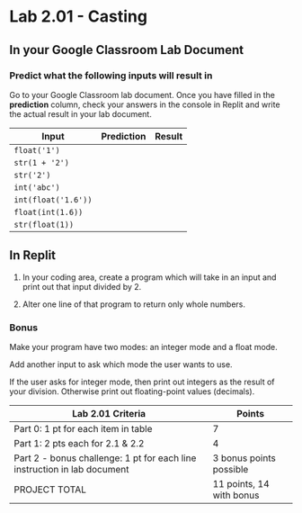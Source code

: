 # Lab 2.01 - Casting

## In your Google Classroom Lab Document

### Predict what the following inputs will result in

 Go to your Google Classroom lab document. Once you have filled in the **prediction** column, check your answers in the console in Replit and write the actual result in your lab document.

| **Input** | **Prediction** | **Result** |
| --- | --- | --- |
| `float('1')`| | |
| `str(1 + '2')`| | |
| `str('2')`| | |
|`int('abc')`| | |
| `int(float('1.6'))`| | |
| `float(int(1.6))`| | |
| `str(float(1))`| | |

## In Replit

1. In your coding area, create a program which will take in an input and print out that input divided by 2.

2. Alter one line of that program to return only whole numbers.

### Bonus

Make your program have two modes: an integer mode and a float mode.

Add another input to ask which mode the user wants to use.

If the user asks for integer mode, then print out integers as the result of your division.  Otherwise print out floating-point values (decimals).

| Lab 2.01 Criteria | Points | 
|--------------|-----------------|
|Part 0: 1 pt for each item in table  |  7|
|Part 1: 2 pts each for 2.1 & 2.2 | 4| 
|Part 2 - bonus challenge: 1 pt for each line instruction in lab document| 3 bonus points possible|
|PROJECT TOTAL |  11 points, 14 with bonus|
